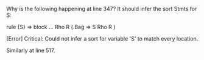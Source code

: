 <!-- Copyright (c) 2016 K Team. All Rights Reserved. -->

Why is the following happening at line 347?  It should infer the sort Stmts for S:

  rule <task> <k> {S} => block ...</k> <tenv> Rho </tenv> R </task>
       (.Bag => <task> <k> S </k> <tenv> Rho </tenv> R </task>)

  [Error] Critical: Could not infer a sort for variable 'S' to match every location.

Similarly at line 517.

